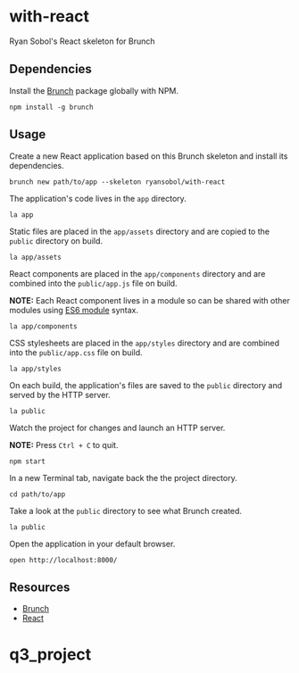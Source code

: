 # with-react

Ryan Sobol's React skeleton for Brunch

## Dependencies

Install the [Brunch](http://brunch.io) package globally with NPM.

```shell
npm install -g brunch
```

## Usage

Create a new React application based on this Brunch skeleton and install its dependencies.

```shell
brunch new path/to/app --skeleton ryansobol/with-react
```

The application's code lives in the `app` directory.

```shell
la app
```

Static files are placed in the `app/assets` directory and are copied to the `public` directory on build.

```shell
la app/assets
```

React components are placed in the `app/components` directory and are combined into the `public/app.js` file on build.

**NOTE:** Each React component lives in a module so can be shared with other modules using [ES6 module](https://hacks.mozilla.org/2015/08/es6-in-depth-modules/) syntax.

```shell
la app/components
```

CSS stylesheets are placed in the `app/styles` directory and are combined into the `public/app.css` file on build.

```shell
la app/styles
```

On each build, the application's files are saved to the `public` directory and served by the HTTP server.

```shell
la public
```

Watch the project for changes and launch an HTTP server.

**NOTE:** Press `Ctrl + C` to quit.

```shell
npm start
```

In a new Terminal tab, navigate back the the project directory.

```shell
cd path/to/app
```

Take a look at the `public` directory to see what Brunch created.

```shell
la public
```

Open the application in your default browser.

```shell
open http://localhost:8000/
```

## Resources

- [Brunch](http://brunch.io)
- [React](https://facebook.github.io/react/)
# q3_project
